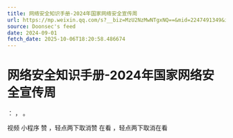 ```yaml
---
title: 网络安全知识手册-2024年国家网络安全宣传周
url: https://mp.weixin.qq.com/s?__biz=MzU2NzMwNTgxNQ==&mid=2247491349&idx=1&sn=94b6459cca3a86c0d1c188998f7b941f
source: Doonsec's feed
date: 2024-09-01
fetch_date: 2025-10-06T18:20:58.486674
---
```


# 网络安全知识手册-2024年国家网络安全宣传周

：
，
。

视频
小程序
赞
，轻点两下取消赞
在看
，轻点两下取消在看